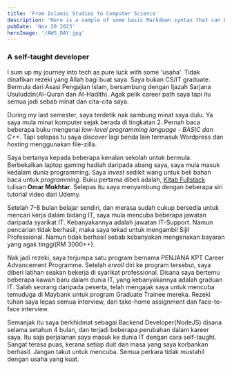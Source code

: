 ```yaml
---
title: 'From Islamic Studies to Computer Science'
description: 'Here is a sample of some basic Markdown syntax that can be used when writing Markdown content in Astro.'
pubDate: 'Nov 20 2023'
heroImage: '/AWS_DAY.jpg'
---
```


### A self-taught developer

I sum up my journey into tech as pure luck with some 'usaha'. Tidak dinafikan rezeki yang Allah bagi buat saya. Saya bukan CS/IT graduate. Bermula dari Asasi Pengajian Islam, bersambung dengan Ijazah Sarjana Usuluddin(Al-Quran dan Al-Hadith). Agak pelik career path saya tapi itu semua jadi sebab minat dan cita-cita saya.

During my last semester, saya terdetik nak sambung minat saya dulu. Ya saya mula minat komputer sejak berada di tingkatan 2. Pernah baca beberapa buku mengenai _low-level programming language - BASIC dan C++_. Tapi selepas tu saya _discover_ lagi benda lain termasuk Wordpress dan _hosting_ menggunakan file-zilla.

Saya bertanya kepada beberapa kenalan sekolah untuk bermula. Berbekalkan laptop gaming hadiah daripada abang saya, saya mula masuk kedalam dunia programming. Saya _invest_ sedikit wang untuk beli bahan baca untuk _programming_. Buku pertama dibeli adalah, [Kitab Fullstack](https://kitabfullstack.dev/) tulisan **Omar Mokhtar**. Selepas itu saya menyambung dengan beberapa siri tutorial video dari Udemy.

Setelah 7-8 bulan belajar sendiri, dan merasa sudah cukup bersedia untuk mencari kerja dalam bidang IT, saya mula mencuba beberapa jawatan daripada syarikat IT. Kebanyakannya adalah jawatan IT-Support. Namun pencarian tidak berhasil, maka saya tekad untuk mengambil Sijil Professional. Namun tidak berhasil sebab kebanyakan mengenakan bayaran yang agak tinggi(RM 3000++).

Nak jadi rezeki, saya terjumpa satu program bernama PENJANA KPT Career Advancement Programme. Setelah _enroll_ diri ke program tersebut, saya diberi latihan seakan bekerja di syarikat professional. Disana saya bertemu beberapa kawan baru dalam dunia IT, yang kebanyakannya adalah graduan IT. Salah seorang daripada peserta, telah mengajak saya untuk mencuba temuduga di Maybank untuk program Graduate Trainee mereka. Rezeki tuhan saya lepas semua interview, dari take-home assignment dan face-to-face interview.

Semanjak itu saya berkhidmat sebagai Backend Developer(NodeJS) disana selama setahun 4 bulan, dan terjadi beberapa perubahan dalam kareer saya. Itu saja perjalanan saya masuk ke dunia IT dengan cara self-taught. Sangat terasa puas, kerana setiap duit dan masa yang saya korbankan berhasil. Jangan takut untuk mencuba. Semua perkara tidak mustahil dengan usaha yang kuat.

